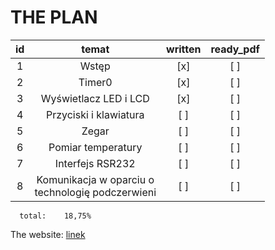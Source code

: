 
# THE PLAN 

|**id**     |**temat**                                  |**written**|**ready_pdf**|
| :---:                | :---:  | :---: | :---: | 
|  1  | Wstęp                                               |   [x] | [ ]   |
|  2  | Timer0                                              |   [x] | [ ]   |
|  3  | Wyświetlacz LED i LCD                               |   [x] | [ ]   |
|  4  | Przyciski i klawiatura                              |   [ ] | [ ]   |
|  5  | Zegar                                               |   [ ] | [ ]   |
|  6  | Pomiar temperatury                                  |   [ ] | [ ]   |
|  7  | Interfejs RSR232                                    |   [ ] | [ ]   |
|  8  | Komunikacja w oparciu o <br>technologię podczerwieni|   [ ] | [ ]   |


      total:    18,75%  



The website:
[linek](http://std2.phys.uni.lodz.pl/mikroprocesory/)